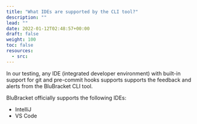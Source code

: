 ```yaml
---
title: "What IDEs are supported by the CLI tool?"
description: ""
lead: ""
date: 2022-01-12T02:48:57+00:00
draft: false
weight: 100
toc: false
resources:
  - src:
---
```


In our testing, any IDE (integrated developer environment) with built-in support for git and pre-commit hooks supports supports  the feedback and alerts from the BluBracket CLI tool.

BluBracket officially supports the following IDEs:

- IntelliJ
- VS Code
